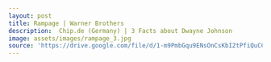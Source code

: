 ```yaml
---
layout: post
title: Rampage | Warner Brothers   
description:  Chip.de (Germany) | 3 Facts about Dwayne Johnson  
image: assets/images/rampage_3.jpg
source: 'https://drive.google.com/file/d/1-m9PmbGqu9ENsOnCsKbI2tPfiQuCCItg/preview'
---
```

